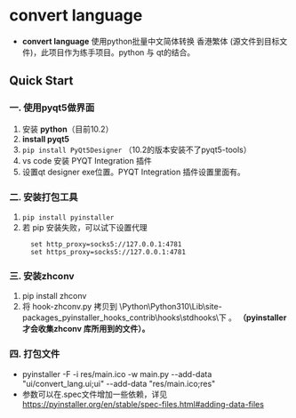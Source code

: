# convert language
- **convert language** 使用python批量中文简体转换 香港繁体 (源文件到目标文件)，此项目作为练手项目。python 与 qt的结合。

## Quick Start

### 一. 使用pyqt5做界面
   1. 安装 **python**（目前10.2）
   1. **install pyqt5** 
   1. `pip install PyQt5Designer` （10.2的版本安装不了pyqt5-tools）
   1. vs code 安装 PYQT Integration 插件
   1. 设置qt designer exe位置。PYQT Integration 插件设置里面有。
  
### 二. 安装打包工具
  1. `pip install pyinstaller`
  1. 若 pip 安装失败，可以试下设置代理 
      ```shell
        set http_proxy=socks5://127.0.0.1:4781
        set https_proxy=socks5://127.0.0.1:4781  
      ```    
### 三. 安装zhconv
  1. pip install zhconv
  1. 将 hook-zhconv.py 拷贝到 \Python\Python310\Lib\site-packages\_pyinstaller_hooks_contrib\hooks\stdhooks\下 。
     **（pyinstaller 才会收集zhconv 库所用到的文件）。**
### 四. 打包文件
   - pyinstaller -F -i res/main.ico -w main.py --add-data "ui/convert_lang.ui;ui" --add-data "res/main.ico;res" 
   - 参数可以在.spec文件增加一些依赖，详见 https://pyinstaller.org/en/stable/spec-files.html#adding-data-files
